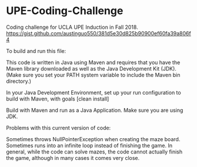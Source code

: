 # UPE-Coding-Challenge
Coding challenge for UCLA UPE Induction in Fall 2018.  https://gist.github.com/austinguo550/381d5e30d825b90900ef60fa39a806f4


To build and run this file:

This code is written in Java using Maven and requires that you have the Maven library downloaded as well as the Java Development Kit (JDK).
(Make sure you set your PATH system variable to include the Maven bin directory.)

In your Java Development Environment, set up your run configuration to build with Maven, with goals [clean install]

Build with Maven and run as a Java Application. Make sure you are using JDK.



Problems with this current version of code:

Sometimes throws NullPointerException when creating the maze board.
Sometimes runs into an infinite loop instead of finishing the game.
In general, while the code can solve mazes, the code cannot actually finish the game, although in many cases it comes very close.
